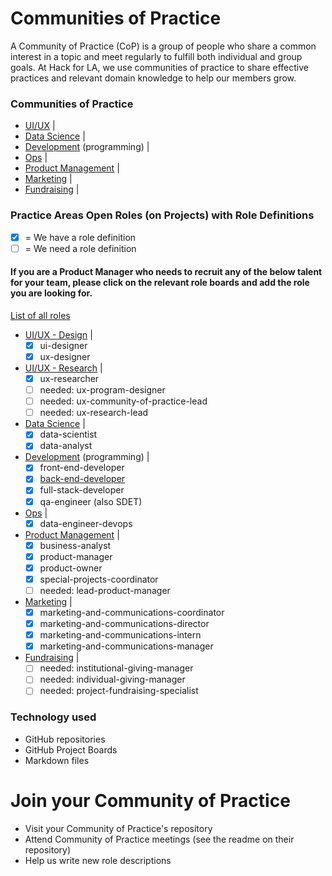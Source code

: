 # Communities of Practice

A Community of Practice (CoP) is a group of people who share a common interest in a topic and meet regularly to fulfill both individual and group goals. At Hack for LA, we use communities of practice to share effective practices and relevant domain knowledge to help our members grow. 

### Communities of Practice
- [UI/UX](https://github.com/hackforla/UI-UX) | 
- [Data Science](https://github.com/hackforla/data-science) | 
- [Development](https://github.com/hackforla/development) (programming) | 
- [Ops](https://github.com/hackforla/ops) | 
- [Product Management](https://github.com/hackforla/product-management) | 
- [Marketing](https://github.com/hackforla/marketing) | 
- [Fundraising](https://github.com/hackforla/fundraising) |  

### Practice Areas Open Roles (on Projects) with Role Definitions
- [x] = We have a role definition
- [ ] = We need a role definition

#### If you are a Product Manager who needs to recruit any of the below talent for your team, please click on the relevant role boards and add the role you are looking for.

[List of all roles](https://github.com/hackforla/civic-opportunity/tree/master/roles-1)

- [UI/UX - Design](https://github.com/hackforla/UI-UX/projects/3) | 
   - [x] ui-designer
   - [x] ux-designer
- [UI/UX - Research](https://github.com/hackforla/UI-UX/projects/2) | 
  - [x] ux-researcher
  - [ ] needed: ux-program-designer
  - [ ] needed: ux-community-of-practice-lead
  - [ ] needed: ux-research-lead
- [Data Science](https://github.com/hackforla/data-science/projects/2) | 
   - [x] data-scientist
   - [x] data-analyst
- [Development](https://github.com/hackforla/development/projects/2) (programming) | 
   - [x] front-end-developer
   - [x] [back-end-developer](https://github.com/hackforla/civic-opportunity/blob/master/roles-1/back-end-developer.md)
   - [x] full-stack-developer
   - [x] qa-engineer (also SDET)
- [Ops](https://github.com/hackforla/ops/projects/1) | 
   - [x] data-engineer-devops
- [Product Management](https://github.com/hackforla/product-management/projects/8) | 
   - [x] business-analyst
   - [x] product-manager
   - [x] product-owner
   - [x] special-projects-coordinator
   - [ ] needed: lead-product-manager
- [Marketing](https://github.com/hackforla/marketing/projects/4) | 
   - [x] marketing-and-communications-coordinator
   - [x] marketing-and-communications-director
   - [x] marketing-and-communications-intern
   - [x] marketing-and-communications-manager
- [Fundraising](https://github.com/hackforla/fundraising/projects/2) |  
   - [ ] needed: institutional-giving-manager
   - [ ] needed: individual-giving-manager
   - [ ] needed: project-fundraising-specialist 

### Technology used

- GitHub repositories
- GitHub Project Boards
- Markdown files

# Join your Community of Practice  

- Visit your Community of Practice's repository
- Attend Community of Practice meetings (see the readme on their repository)
- Help us write new role descriptions

